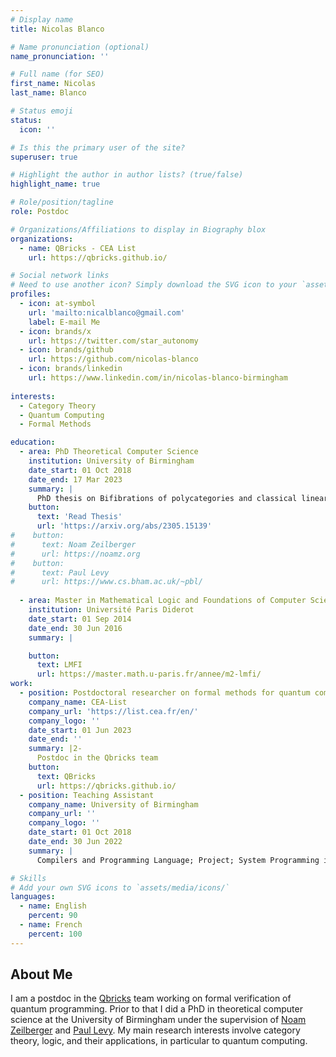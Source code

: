 ```yaml
---
# Display name
title: Nicolas Blanco

# Name pronunciation (optional)
name_pronunciation: ''

# Full name (for SEO)
first_name: Nicolas
last_name: Blanco

# Status emoji
status:
  icon: ''

# Is this the primary user of the site?
superuser: true

# Highlight the author in author lists? (true/false)
highlight_name: true

# Role/position/tagline
role: Postdoc

# Organizations/Affiliations to display in Biography blox
organizations:
  - name: QBricks - CEA List
    url: https://qbricks.github.io/

# Social network links
# Need to use another icon? Simply download the SVG icon to your `assets/media/icons/` folder.
profiles:
  - icon: at-symbol
    url: 'mailto:nicalblanco@gmail.com'
    label: E-mail Me
  - icon: brands/x
    url: https://twitter.com/star_autonomy
  - icon: brands/github
    url: https://github.com/nicolas-blanco
  - icon: brands/linkedin
    url: https://www.linkedin.com/in/nicolas-blanco-birmingham
 
interests:
  - Category Theory
  - Quantum Computing
  - Formal Methods

education:
  - area: PhD Theoretical Computer Science
    institution: University of Birmingham
    date_start: 01 Oct 2018
    date_end: 17 Mar 2023
    summary: |
      PhD thesis on Bifibrations of polycategories and classical linear logic. Supervised by Noam Zeilberger and Paul Levy.
    button:
      text: 'Read Thesis'
      url: 'https://arxiv.org/abs/2305.15139'
#    button:
#      text: Noam Zeilberger
#      url: https://noamz.org
#    button: 
#      text: Paul Levy
#      url: https://www.cs.bham.ac.uk/~pbl/
    
  - area: Master in Mathematical Logic and Foundations of Computer Science
    institution: Université Paris Diderot
    date_start: 01 Sep 2014
    date_end: 30 Jun 2016
    summary: |

    button:
      text: LMFI
      url: https://master.math.u-paris.fr/annee/m2-lmfi/
work:
  - position: Postdoctoral researcher on formal methods for quantum computing
    company_name: CEA-List
    company_url: 'https://list.cea.fr/en/'
    company_logo: ''
    date_start: 01 Jun 2023
    date_end: ''
    summary: |2-
      Postdoc in the Qbricks team
    button: 
      text: QBricks
      url: https://qbricks.github.io/
  - position: Teaching Assistant
    company_name: University of Birmingham
    company_url: ''
    company_logo: ''
    date_start: 01 Oct 2018
    date_end: 30 Jun 2022
    summary: |
      Compilers and Programming Language; Project; System Programming in C/C++; Network Security; Theory of Computation

# Skills
# Add your own SVG icons to `assets/media/icons/`
languages:
  - name: English
    percent: 90
  - name: French
    percent: 100
---
```


## About Me

I am a postdoc in the [Qbricks](https://qbricks.github.io/) team working on formal verification of quantum programming. Prior to that I did a PhD in theoretical computer science at the University of Birmingham under the supervision of [Noam Zeilberger](https://noamz.org) and [Paul Levy](https://www.cs.bham.ac.uk/~pbl/). My main research interests involve category theory, logic, and their applications, in particular to quantum computing.

